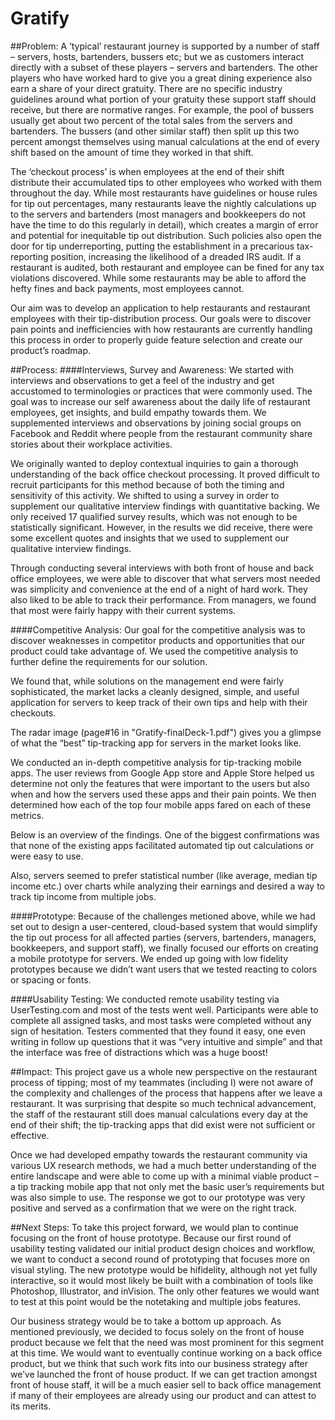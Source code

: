 # Gratify

##Problem:
A ‘typical’ restaurant journey is supported by a number of staff – servers, hosts, bartenders, bussers etc; but we as customers interact directly with a subset of these players – servers and bartenders. The other players who have worked hard to give you a great dining experience also earn a share of your direct gratuity. There are no specific industry guidelines around what portion of your gratuity these support staff should receive, but there are normative ranges. For example, the pool of bussers usually get about two percent of the total sales from the servers and bartenders. The bussers (and other similar staff) then split up this two percent amongst themselves using manual calculations at the end of every shift based on the amount of time they worked in that shift.

The ‘checkout process’ is when employees at the end of their shift distribute their accumulated tips to other employees who worked with them throughout the day. While most restaurants have guidelines or house rules for tip out percentages, many restaurants leave the nightly calculations up to the servers and bartenders (most managers and bookkeepers do not have the time to do this regularly in detail), which creates a margin of error and potential for inequitable tip out distribution. Such policies also open the door for tip underreporting, putting the establishment in a precarious tax-reporting position, increasing the likelihood of a dreaded IRS audit. If a restaurant is audited, both restaurant and employee can be fined for any tax violations discovered. While some restaurants may be able to afford the hefty fines and back payments, most employees cannot.

Our aim was to develop an application to help restaurants and restaurant employees with their tip-distribution process. Our goals were to discover pain points and inefficiencies with how restaurants are currently handling this process in order to properly guide feature selection and create our product’s roadmap. 

##Process:
####Interviews, Survey and Awareness:
We started with interviews and observations to get a feel of the industry and get accustomed to terminologies or practices that were commonly used. The goal was to increase our self awareness about the daily life of restaurant employees, get insights, and build empathy towards them. We supplemented interviews and observations by joining social groups on Facebook and Reddit where people from the restaurant community share stories about their workplace activities. 

We originally wanted to deploy contextual inquiries to gain a thorough understanding of the back office checkout processing. It proved difficult to recruit participants for this method because of both the timing and sensitivity of this activity. We shifted to using a survey in order to supplement our qualitative interview findings with quantitative backing. We only received 17 qualified survey results, which was not enough to be statistically significant. However, in the results we did receive, there were some excellent quotes and insights that we used to supplement our qualitative interview findings.

Through conducting several interviews with both front of house and back office employees, we were able to discover that what servers most needed was simplicity and convenience at the end of a night of hard work. They also liked to be able to track their performance. From managers, we found that most were fairly happy with their current systems.

####Competitive Analysis:
Our goal for the competitive analysis was to discover weaknesses in competitor products and opportunities that our product could take advantage of. We used the competitive analysis to further define the requirements for our solution.

We found that, while solutions on the management end were fairly sophisticated, the market lacks a cleanly designed, simple, and useful application for servers to keep track of their own tips and help with their checkouts.

The radar image (page#16 in "Gratify-finalDeck-1.pdf") gives you a glimpse of what the “best” tip-tracking app for servers in the market looks like.

We conducted an in-depth competitive analysis for tip-tracking mobile apps. The user reviews from Google App store and Apple Store helped us determine not only the features that were important to the users but also when and how the servers used these apps
and their pain points. We then determined how each of the top four mobile apps fared on each of these metrics.

Below is an overview of the findings. One of the biggest confirmations was that none of the existing apps facilitated automated tip out calculations or were easy to use.

Also, servers seemed to prefer statistical number (like average, median tip income etc.) over charts while analyzing their earnings and desired a way to track tip income from multiple jobs.  

####Prototype:
Because of the challenges metioned above, while we had set out to design a user-centered, cloud-based system that would simplify the tip out process for all affected parties (servers, bartenders, managers, bookkeepers, and support staff), we finally focused our efforts on creating a mobile prototype for servers. We ended up going with low fidelity prototypes because we didn’t want users that we tested reacting to colors or spacing or fonts. 

####Usability Testing:
We conducted remote usability testing via UserTesting.com and most of the tests went well. Participants were able to complete all assigned tasks, and most tasks were completed without any sign of hesitation. Testers commented that they found it easy, one even writing in follow up questions that it was “very intuitive and simple” and that the interface was free of distractions which was a huge boost!

##Impact:
This project gave us a whole new perspective on the restaurant process of tipping; most of my teammates (including I) were not aware of the complexity and challenges of the process that happens after we leave a restaurant. It was surprising that despite so much technical advancement, the staff of the restaurant still does manual calculations every day at the end of their shift; the tip-tracking apps that did exist were not sufficient or effective.

Once we had developed empathy towards the restaurant community via various UX research methods, we had a much better understanding of the entire landscape and were able to come up with a minimal viable product – a tip tracking mobile app that not only met the basic user’s requirements but was also simple to use. The response we got to our prototype was very positive and served as a confirmation that we were on the right track.

##Next Steps:
To take this project forward, we would plan to continue focusing on the front of house prototype. Because our first round of usability testing validated our initial product design choices and workflow, we want to conduct a second round of prototyping that focuses more on visual styling. The new prototype would be hifidelity, although not yet fully interactive, so it would most likely be built with a combination of tools like Photoshop, Illustrator, and inVision. The only other features we would want to test at this point would be the notetaking and multiple jobs features.

Our business strategy would be to take a bottom up approach. As mentioned previously, we decided to focus solely on the front of house product because we felt that the need was most prominent for this segment at this time. We would want to eventually continue working on a back office product, but we think that such work fits into our business strategy after we’ve launched the front of  house product. If we can get traction amongst front of house staff, it will be a much easier sell to back office management if many of their employees are already using our product and can attest to its merits.

